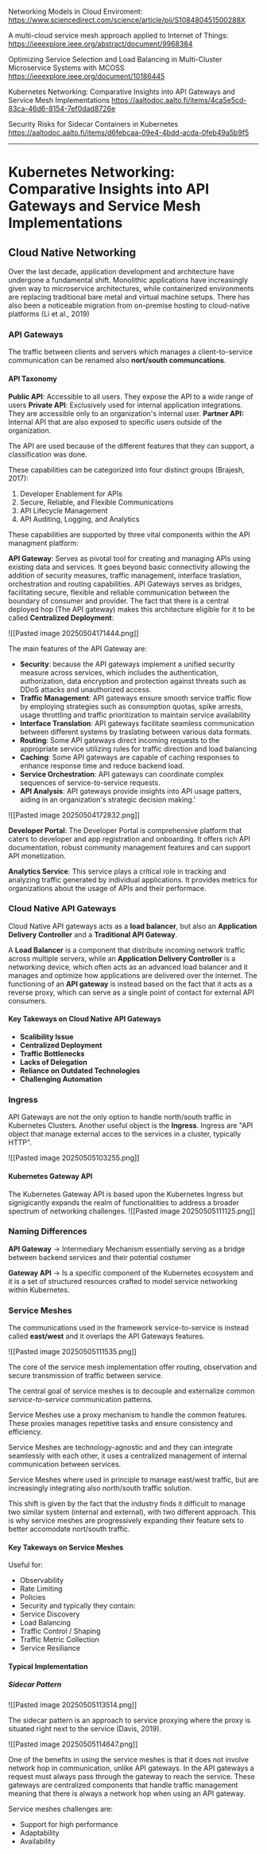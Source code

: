 
Networking Models in Cloud Enviroment:
https://www.sciencedirect.com/science/article/pii/S108480451500288X

A multi-cloud service mesh approach applied to Internet of Things:
https://ieeexplore.ieee.org/abstract/document/9968384

Optimizing Service Selection and Load Balancing in Multi-Cluster Microservice Systems with MCOSS
https://ieeexplore.ieee.org/document/10186445

Kubernetes Networking: Comparative Insights into API Gateways and Service Mesh Implementations
https://aaltodoc.aalto.fi/items/4ca5e5cd-83ca-46d6-8154-7ef0dad8726e

Security Risks for Sidecar Containers in Kubernetes
https://aaltodoc.aalto.fi/items/d6febcaa-09e4-4bdd-acda-0feb49a5b9f5


****
# Kubernetes Networking: Comparative Insights into API Gateways and Service Mesh Implementations

## Cloud Native Networking
Over the last decade, application development and architecture have undergone a fundamental shift. Monolithic applications have increasingly given way to microservice architectures, while containerized environments are replacing traditional bare metal and virtual machine setups. There has also been a noticeable migration from on-premise hosting to cloud-native platforms (Li et al., 2019)

### API Gateways
The traffic between clients and servers which manages a client-to-service communication can be renamed also **nort/south communcations**. 

#### API Taxonomy

**Public API**: Accessible to all users. They expose the API to a wide range of users
**Private API**: Exclusively used for internal application integrations. They are accessible only to an organization's internal user.
**Partner API:** Internal API that are also exposed to specific users outside of the organization. 

The API are used because of the different features that they can support, a classification was done.

These capabilities can be categorized into four distinct groups (Brajesh, 2017):
1. Developer Enablement for APIs
2. Secure, Reliable, and Flexible Communications
3. API Lifecycle Management
4. API Auditing, Logging, and Analytics

These capabilities are supported by three vital components within the API managment platform:

 **API Gateway**: Serves as pivotal tool for creating and managing APIs using existing data and services. It goes beyond basic connectivity allowing the addition of security measures, traffic management, interface traslation, orchestration and routing capabilities. API Gateways serves as bridges, facilitating secure, flexible and reliable communication between the boundary of consumer and provider. The fact that there is a central deployed hop (The API gateway) makes this architecture eligible for it to be called **Centralized Deployment**:
 
 ![[Pasted image 20250504171444.png]]

The main features of the API Gateway are:
- **Security**: because the API gateways implement a unified security measure across services, which includes the authentication, authorization, data encryption and protection against threats such as DDoS attacks and unauthorized access.
- **Traffic Management**: API gateways ensure smooth service traffic flow by employing strategies such as consumption quotas, spike arrests, usage throttling and traffic prioritization to maintain service availability
- **Interface Translation**: API gateways facilitate seamless communication between different systems by traslating between various data formats.
- **Routing**: Some API gateways direct incoming requests to the appropriate service utilizing rules for traffic direction and load balancing
- **Caching**: Some API gateways are capable of caching responses to enhance response time and reduce backend load.
- **Service Orchestration**: API gateways can coordinate complex sequences of service-to-service requests.
- **API Analysis**: API gateways provide insights into API usage patters, aiding in an organization's strategic decision making.'

![[Pasted image 20250504172832.png]]

**Developer Portal**: The Developer Portal is comprehensive platform that caters to developer and app registration and onboarding. It offers rich API documentation, robust community management features and can support API monetization.

**Analytics Service**: This service plays a critical role in tracking and analyzing traffic generated by individual applications. It provides metrics for organizations about the usage of APIs and their performace.

### Cloud Native API Gateways
Cloud Native API gateways acts as a **load balancer**, but also an **Application Delivery Controller** and a **Traditional API Gateway**.

A **Load Balancer** is a component that distribute incoming network traffic across multiple servers, while an **Application Delivery Controller** is a networking device, which often acts as an advanced load balancer and it manages and optimize how applications are delivered over the internet.
The functioning of an **API gateway** is instead based on the fact that it acts as a reverse proxy, which can serve as a single point of contact for external API consumers. 

#### Key Takeways on Cloud Native API Gateways
- **Scalibility Issue**
- **Centralized Deployment**
- **Traffic Bottlenecks**
- **Lacks of Delegation**
- **Reliance on Outdated Technologies**
- **Challenging Automation**

### Ingress
API Gateways are not the only option to handle north/south traffic in Kubernetes Clusters. Another useful object is the **Ingress**. Ingress are "API object that manage external acces to the services in a cluster, typically HTTP".

![[Pasted image 20250505103255.png]]

#### Kubernetes Gateway API
The Kubernetes Gateway API is based upon the Kubernetes Ingress but signigicantly expands the realm of functionalities to address a broader spectrum of networking challenges. 
![[Pasted image 20250505111125.png]]

### Naming Differences
**API Gateway**  -> Intermediary Mechanism essentially serving as a bridge between backend services and their potential costumer

**Gateway API** -> Is a specific component of the Kubernetes ecosystem and it is a set of structured resources crafted to model service networking within Kubernetes.

### Service Meshes
The communications used in the framework service-to-service is instead called **east/west** and it overlaps the API Gateways features.

![[Pasted image 20250505111535.png]]

The core of the service mesh implementation offer routing, observation and secure transmission of traffic between service. 

The central goal of service meshes is to decouple and externalize common *service-to-service* communication patterns.

Service Meshes use a proxy mechanism to handle the common features. These proxies manages repetitive tasks and ensure consistency and efficiency.

Service Meshes are technology-agnostic and and they can integrate seamlessly with each other, it uses a centralized management of internal communication between services.

Service Meshes where used in principle to manage east/west traffic, but are increasingly integrating also north/south traffic solution.

This shift is given by the fact that the  industry finds it difficult to manage two similar system (internal and external), with two different approach.
This is why service meshes are progressively expanding their feature sets to better accomodate nort/south traffic.

#### Key Takeways on Service Meshes
Useful for:
- Observability
- Rate Limiting
- Policies
- Security
and typically they contain:
- Service Discovery
- Load Balancing
- Traffic Control / Shaping
- Traffic Metric Collection
- Service Resiliance

#### Typical Implementation

##### Sidecar Pattern
![[Pasted image 20250505113514.png]]

The sidecar pattern is an approach to service proxying where the proxy is situated right next to the service (Davis, 2019).

![[Pasted image 20250505114647.png]]

One of the benefits in using the service meshes is that it does not involve network hop in communication, unlike API gateways. 
In the API gateways a request must always pass through the gateway to reach the service. These gateways are centralized components that handle traffic management meaning that there is always a network hop when using an API gateway.

Service meshes challenges are: 
- Support for high performance 
- Adaptability
- Availability



